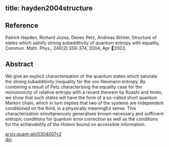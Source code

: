 title: hayden2004structure
---


## Reference

Patrick Hayden, Richard Jozsa, Denes Petz, Andreas Winter, Structure of states which satisfy strong subadditivity of quantum entropy with equality, Commun. Math. Phys., 246(2):359-374, 2004, Apr 2003,

## Abstract 
  We give an explicit characterisation of the quantum states which saturate the
strong subadditivity inequality for the von Neumann entropy. By combining a
result of Petz characterising the equality case for the monotonicity of
relative entropy with a recent theorem by Koashi and Imoto, we show that such
states will have the form of a so-called short quantum Markov chain, which in
turn implies that two of the systems are independent conditioned on the third,
in a physically meaningful sense. This characterisation simultaneously
generalises known necessary and sufficient entropic conditions for quantum
error correction as well as the conditions for the achievability of the Holevo
bound on accessible information.

    

[arxiv:quant-ph/0304007v2](https://arxiv.org/abs/quant-ph/0304007v2)    
[doi](https://doi.org/10.1007/s00220-004-1049-z)    

